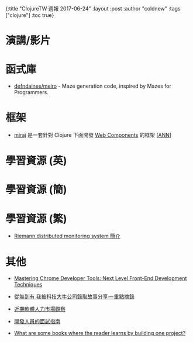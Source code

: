 {:title "ClojureTW 週報 2017-06-24"
:layout :post
:author "coldnew"
:tags  ["clojure"]
:toc true}

# 演講/影片

# 函式庫

* [defndaines/meiro](https://github.com/defndaines/meiro) - Maze generation code, inspired by Mazes for Programmers.

# 框架

* [miraj](https://miraj-project.github.io/) 是一套針對 Clojure 下面開發 [Web Components](https://www.webcomponents.org/) 的框架 [[ANN](https://groups.google.com/d/msg/clojure/AGaHcYEm0bM/O-ssyrqNAwAJ)]

# 學習資源 (英)

# 學習資源 (簡)

# 學習資源 (繁)

* [Riemann distributed monitoring system 簡介](https://humorless.gitbooks.io/riemann/content/)

# 其他

* [Mastering Chrome Developer Tools: Next Level Front-End Development Techniques](https://medium.freecodecamp.com/mastering-chrome-developer-tools-next-level-front-end-development-techniques-3ac0b6fe8a3)

* [從無到有 我被科技大牛公司錄取故事分享 — 重點摘錄](https://medium.com/@pa023315/%E5%BE%9E%E7%84%A1%E5%88%B0%E6%9C%89-%E6%88%91%E8%A2%AB%E7%A7%91%E6%8A%80%E5%A4%A7%E7%89%9B%E5%85%AC%E5%8F%B8%E9%8C%84%E5%8F%96%E6%95%85%E4%BA%8B%E5%88%86%E4%BA%AB-c62004c48be1)

* [近期軟體人力市場觀察](http://goodspeedlee.blogspot.tw/2017/03/blog-post.html)

* [開發人員的面試指南](https://blog.louie.lu/2017/04/30/%E9%96%8B%E7%99%BC%E4%BA%BA%E5%93%A1%E7%9A%84%E9%9D%A2%E8%A9%A6%E6%8C%87%E5%8D%97-a-developers-guide-to-interviewing/)

* [What are some books where the reader learns by building one project?](https://hackernoon.com/what-are-some-books-where-the-reader-learns-by-building-one-project-ask-hn-summarized-82b9ebe6c70b)
